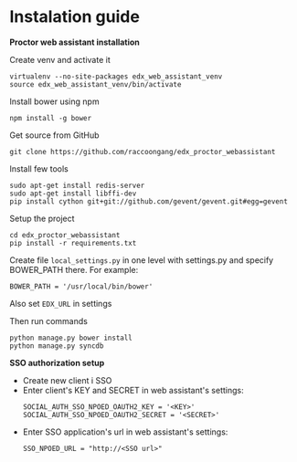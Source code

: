 # Instalation guide

**Proctor web assistant installation**

Create venv and activate it
```
virtualenv --no-site-packages edx_web_assistant_venv
source edx_web_assistant_venv/bin/activate
```
Install bower using npm
```
npm install -g bower
```
Get source from GitHub
```
git clone https://github.com/raccoongang/edx_proctor_webassistant
```
Install few tools
```
sudo apt-get install redis-server
sudo apt-get install libffi-dev
pip install cython git+git://github.com/gevent/gevent.git#egg=gevent
```
Setup the project
```
cd edx_proctor_webassistant
pip install -r requirements.txt 
```
Create file `local_settings.py` in one level with settings.py and specify BOWER_PATH there. For example:
```
BOWER_PATH = '/usr/local/bin/bower'
```
Also set `EDX_URL` in settings

Then run commands
```
python manage.py bower install
python manage.py syncdb
```
**SSO authorization setup**
- Create new client i SSO
- Enter client's KEY and SECRET in web assistant's settings:
    ```
    SOCIAL_AUTH_SSO_NPOED_OAUTH2_KEY = '<KEY>'
    SOCIAL_AUTH_SSO_NPOED_OAUTH2_SECRET = '<SECRET>'
    ```
- Enter SSO application's url in web assistant's settings:
    ```
    SSO_NPOED_URL = "http://<SSO url>"
    ```


